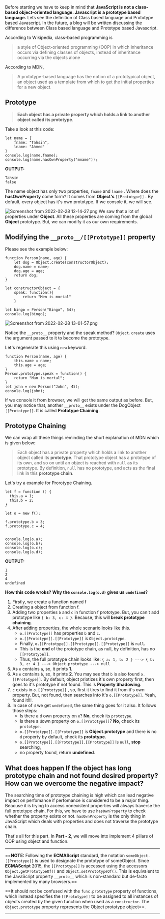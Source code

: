 Before starting we have to keep in mind that **JavaScript is not a class-based object-oriented language. Javascript is a prototype based language.** Lets see the definition of Class based language and Prototype based Javascript. In the future, a blog will be written discussing the difference between Class based language and Prototype based Javascript.

According to Wikipedia, class-based programming is

> a style of Object-oriented programming (OOP) in which inheritance occurs via defining classes of objects, instead of inheritance occurring via the objects alone

According to MDN,

> A prototype-based language has the notion of a prototypical object, an object used as a template from which to get the initial properties for a new object.

## Prototype

> **Each object has a private property which holds a link to another object called its prototype**.

Take a look at this code:

```
let name = {
    fname: "Tahsin",
    lname: "Ahmed"
}
console.log(name.fname);
console.log(name.hasOwnProperty("mname"));
```

**OUTPUT:**

```
Tahsin
false
```

The name object has only two properties, `fname` and `lname` . Where does the **hasOwnProperty** come form? It comes from **Object's** `[[Prototype]]` . By default, every object has it's own prototype. If we console it, we will see.

![Screenshot from 2022-02-28 12-14-27.png](:/1fce89d1de7945a5bc69edc994593caa)
We saw that a lot of properties under **Object**. All these properties are coming from the global **Object** prototype. But, we can modify it as our own requirements.

## Modifying the `__proto__/[[Prototype]]` property

Please see the example below:

```
function Person(name, age) {
    let dog = Object.create(constructorObject);
    dog.name = name;
    dog.age = age;
    return dog;
}

let constructorObject = {
    speak: function(){
        return "Men is mortal"
    }

let bingo = Person("Bingo", 54);
console.log(bingo);
```

![Screenshot from 2022-02-28 13-01-57.png](:/1c9c275e38104c37b87b63dfba981e4d)

Notice the `__proto__` property and the speak method? `Object.create` uses the argument passed to it to become the prototype.

Let's regenerate this using `new` keyword.

```
function Person(name, age) {
    this.name = name;
    this.age = age;
}
Person.prototype.speak = function() {
    return "Man is mortal";
}
let john = new Person("John", 45);
console.log(john);
```

If we console it from browser, we will get the same output as before. But, you may notice that, another `__proto__` exists under the DogObject `[[Prototype]]`. It is called **Prototype Chaining**.

## Prototype Chaining

We can wrap all these things reminding the short explanation of MDN which is given below:

> Each object has a private property which holds a link to another object called its **prototype**. That prototype object has a prototype of its own, and so on until an object is reached with `null` as its prototype. By definition, `null` has no prototype, and acts as the final link in this **prototype chain**.

Let's try a example for Prorotype Chaining.

```
let f = function () {
  this.a = 1;
  this.b = 2;
}

let o = new f();

f.prototype.b = 3;
f.prototype.c = 4;


console.log(o.a);
console.log(o.b);
console.log(o.c);
console.log(o.d);
```

**OUTPUT:**

```
1
2
4
undefined
```

**How this code wroks?** **Why the `console.log(o.d)` gives us `undefined`?**

1.  Firstly, we create a function named f
2.  Creating a object from function f.
3.  Adding two properties `b` and `c` in function f prototype. But, you can't add prototype like `{ b: 3, c: 4 }`. Because, this will **break prototype chaining**.
4.  After adding properties, the whole scenario looks like this.
    - `o.[[Prototype]]` has properties `b` and `c`.
    - `o.[[Prototype]].[[Prototype]]` is `Object.prototype`.
    - Finally, `o.[[Prototype]].[[Prototype]].[[Prototype]]` is `null`.
    - This is the **end** of the prototype chain, as null, by definition, has no `[[Prototype]]`.
    - Thus, the full prototype chain looks like: `{ a: 1, b: 2 } ---> { b: 3, c: 4 } ---> Object.prototype ---> null`
5.  As `o` contains `a`, so, it prints **1**.
6.  As `o` contains `b`, so, it prints **2**. You may see that `b` is also found `o.[[Prototype]]`. By default, object priotizes it's own property first, then goes to it's prototype if not found. This is **Property Shadowing**.
7.  `c` exists in `o.[[Prototype]]` , so, first it tires to find it from it's own property. But, not found, then searches into it's `o.[[Prototype]]`. Yeah, found it!!!.
8.  In case of `d` we get `undefined`, the same thing goes for it also. It follows those steps:
    - Is there a `d` own property on `o`? **No**, check its `prototype`.
    - Is there a `d`own property on `o.[[Prototype]]`? **No**, check its `prototype`.
    - `o.[[Prototype]].[[Prototype]]` is **Object.prototype** and there is no `d` property by default, check its **prototype**.
    - `o.[[Prototype]].[[Prototype]].[[Prototype]]` is `null`, **stop** searching,
    - no property found, return **undefined**.

## What does happen If the object has long prototype chain and not found desired property? How can we overcome the negative impact?

The searching time of prototype chaining is high which can lead negative impact on perfomance if perfomance is considered to be a major thing. Beacuse it is trying to access nonexistent properties will always traverse the full prototype chain. For this, we have to use `hasOwnProperty` to check whether the property exists or not. `hasOwnProperty` is the only thing in JavaScript which deals with properties and does not traverse the prototype chain.

That's all for this part. In **Part - 2**, we will move into implement 4 pillars of OOP using object and function.

* * *

==**NOTE:** Following the **ECMAScript** standard, the notation `someObject.[[Prototype]]` is used to designate the prototype of someObject. Since **ECMAScript** 2015, the `[[Prototype]]` is accessed using the accessors `Object.getPrototypeOf()` and `Object.setPrototypeOf()`. This is equivalent to the JavaScript property `__proto__` which is non-standard but de-facto implemented by many browsers.==

==It should not be confused with the `func.prototype` property of functions, which instead specifies the `[[Prototype]]` to be assigned to all instances of objects created by the given function when used as a `constructor`. The `Object.prototype` property represents the Object prototype object==.

* * *